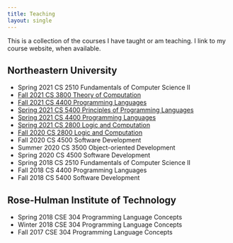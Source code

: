 ```yaml
---
title: Teaching 
layout: single
---
```


This is a collection of the courses I have taught or am teaching. I
link to my course website, when available.

## Northeastern University

- Spring 2021 CS 2510 Fundamentals of Computer Science II
- [Fall 2021 CS 3800 Theory of Computation](https://jasonhemann.github.io/21FA-CS3800/)
- [Fall 2021 CS 4400 Programming Languages](https://jasonhemann.github.io/21FA-CS4400/)
- [Spring 2021 CS 5400 Principles of Programming Languages](https://pages.github.ccs.neu.edu/jhemann/21SP-CS4400/)
- [Spring 2021 CS 4400 Programming Languages](https://pages.github.ccs.neu.edu/jhemann/21SP-CS4400/)
- [Spring 2021 CS 2800 Logic and Computation](https://pages.github.ccs.neu.edu/jhemann/21SP-CS2800/)
- [Fall 2020 CS 2800 Logic and Computation](https://pages.github.ccs.neu.edu/jhemann/20FA-2800/)
- Fall 2020 CS 4500 Software Development 
- Summer 2020 CS 3500 Object-oriented Development 
- Spring 2020 CS 4500 Software Development
- Spring 2018 CS 2510 Fundamentals of Computer Science II 
- Fall 2018 CS 4400 Programming Languages
- Fall 2018 CS 5400 Software Development

## Rose-Hulman Institute of Technology

- Spring 2018 CSE 304 Programming Language Concepts
- Winter 2018 CSE 304 Programming Language Concepts 
- Fall 2017 CSE 304 Programming Language Concepts 
